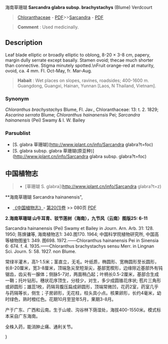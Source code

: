 海南草珊瑚 **Sarcandra glabra subsp. brachystachys** (Blume) Verdcourt

> [Chloranthaceae](http://www.iplant.cn/info/Chloranthaceae?t=foc) - [PDF](http://www.iplant.cn/foc/pdf/Chloranthaceae.pdf)>>[Sarcandra](http://www.iplant.cn/info/Sarcandra?t=foc) - [PDF](http://www.iplant.cn/foc/pdf/Sarcandra.pdf)

> **Comment** : 
> Used medicinally.

## Description

Leaf blade elliptic or broadly elliptic to oblong, 8-20 × 3-8 cm, papery, margin dully serrate except basally. Stamen ovoid; thecae much shorter than connective. Stigma minutely spotted.\nFruit orange-red at maturity, ovoid, ca. 4 mm. Fl. Oct-May, fr. Mar-Aug.

> **Habait** : 
> Wet places on slopes, ravines, roadsides; 400-1600 m. Guangdong, Guangxi, Hainan, Yunnan [Laos, N Thailand, Vietnam].

### Synonym
*Chloranthus brachystachys* Blume, Fl. Jav., Chloranthaceae: 13: t. 2. 1829; *Ascarina serrata* Blume; *Chloranthus hainanensis* Pei; *Sarcandra hainanensis* (Pei) Swamy & I. W. Bailey

### Parsublist

* [S.  glabra  草珊瑚](http://www.iplant.cn/info/Sarcandra glabra?t=foc)
* [S.  glabra subsp. glabra  草珊瑚(原亚种)](http://www.iplant.cn/info/Sarcandra glabra subsp. glabra?t=foc)

## 中国植物志

> * [草珊瑚  S.  glabra](http://www.iplant.cn/info/Sarcandra glabra?t=z)

**海南草珊瑚 Sarcandra hainanensis",

* [《中国植物志》](http://www.iplant.cn/frps)- [第20(1)卷](http://www.iplant.cn/frps/vol/20(1)) >> 080页 [PDF](http://www.iplant.cn/frps/pdf/20(1)/080.PDF)

**2.海南草珊瑚 山牛耳青、驳节莲树（海南），九节风（云南）图版25: 6-11**

Sarcandra hainanensis (Pei) Swamy et Bailey in Journ. Arn. Arb. 31: 128. 1950; 陈焕镛等, 海南植物志1: 340.图170. 1964; 中国科学院植物研究所, 中国高等植物图鉴1: 349. 图698. 1972.——Chloranthus hainanensis Pei in Sinensia 6: 674. f. 4. 1935.——Chloranthus brachystachys sensu Merr. in Lingnan Sci. Journ. 5: 58. 1927. non Blume.

常绿半灌木，高1-1.5米；茎直立，无毛。叶纸质，椭圆形、宽椭圆形至长圆形，长8-20厘米，宽3-8厘米，顶端急尖至短渐尖，基部宽楔形，边缘除近基部外有钝锯齿，齿尖有一腺体；侧脉5-7对，两面稍凸起；叶柄长0.5-2厘米，基部合生成一鞘；托叶钻形。穗状花序顶生，分枝少，对生，多少成圆锥花序状; 苞片三角形或卵圆形；雄蕊1枚，药隔背腹压扁成卵圆形，顶端常微凹，花药2室，药室几乎与药隔等长，侧生；子房卵形，无花柱，柱头具小点。核果卵形，长约4毫米，幼时绿色，熟时橙红色。花期10月至翌年5月，果期3-8月。

产于广东、广西和云南。生于山坡、沟谷林下荫湿处，海拔400-1550米。模式标本采自广东海南。

全株入药，能消肿止痛、通利关节。

}
